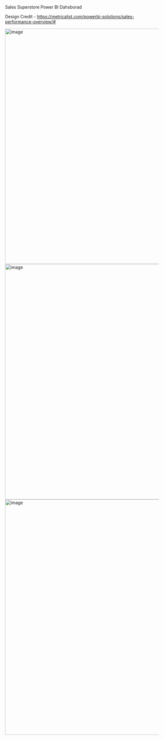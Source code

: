 Sales Superstore Power BI Dahsborad 

Design Credit - https://metricalist.com/powerbi-solutions/sales-performance-overview/#

<img width="1366" height="768" alt="image" src="https://github.com/user-attachments/assets/24b13f91-59c1-4cb0-9ba8-1b8bd9ab4543" />

<img width="1366" height="768" alt="image" src="https://github.com/user-attachments/assets/0a469549-4970-4076-adc3-403ef1a9c579" />

<img width="1366" height="768" alt="image" src="https://github.com/user-attachments/assets/6bf0cdf2-4a5f-4da8-bfe9-cf522d437bae" />
